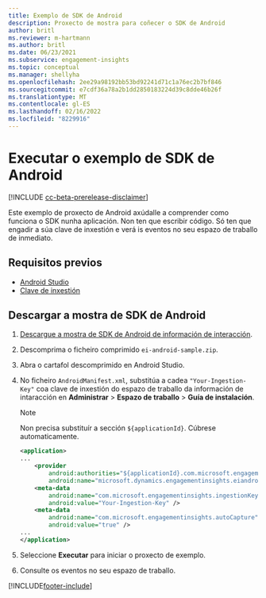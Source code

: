 ```yaml
---
title: Exemplo de SDK de Android
description: Proxecto de mostra para coñecer o SDK de Android
author: britl
ms.reviewer: m-hartmann
ms.author: britl
ms.date: 06/23/2021
ms.subservice: engagement-insights
ms.topic: conceptual
ms.manager: shellyha
ms.openlocfilehash: 2ee29a98192bb53bd92241d71c1a76ec2b7bf846
ms.sourcegitcommit: e7cdf36a78a2b1dd2850183224d39c8dde46b26f
ms.translationtype: MT
ms.contentlocale: gl-ES
ms.lasthandoff: 02/16/2022
ms.locfileid: "8229916"
---
```

# <a name="run-the-android-sdk-sample"></a>Executar o exemplo de SDK de Android

[!INCLUDE [cc-beta-prerelease-disclaimer](includes/cc-beta-prerelease-disclaimer.md)]

Este exemplo de proxecto de Android axúdalle a comprender como funciona o SDK nunha aplicación. Non ten que escribir código. Só ten que engadir a súa clave de inxestión e verá is eventos no seu espazo de traballo de inmediato.

## <a name="prerequisites"></a>Requisitos previos

- [Android Studio](https://developer.android.com/studio)
- [Clave de inxestión](get-started-android.md)

## <a name="download-the-android-sdk-sample"></a>Descargar a mostra de SDK de Android

1. [Descargue a mostra de SDK de Android de información de interacción](https://download.pi.dynamics.com/sdk/EI-SDKs/ei-android-sample.zip).
1. Descomprima o ficheiro comprimido `ei-android-sample.zip`.
1. Abra o cartafol descomprimido en Android Studio.
1. No ficheiro `AndroidManifest.xml`, substitúa a cadea `"Your-Ingestion-Key"` coa clave de inxestión do espazo de traballo da información de intaracción en **Administrar** > **Espazo de traballo** > **Guía de instalación**. 

   > [!NOTE]
   > Non precisa substituír a sección `${applicationId}`. Cúbrese automaticamente.

   ```xml
   <application>
   ...
       <provider
           android:authorities="${applicationId}.com.microsoft.engagementinsights.eiandroidsdk.AnalyticsContentProvider"
           android:name="microsoft.dynamics.engagementinsights.eiandroidsdk.AnalyticsContentProvider" />
       <meta-data
           android:name="com.microsoft.engagementinsights.ingestionKey"
           android:value="Your-Ingestion-Key" />
       <meta-data
           android:name="com.microsoft.engagementinsights.autoCapture"
           android:value="true" />
   ...
   </application>
   ```

1. Seleccione **Executar** para iniciar o proxecto de exemplo.
1. Consulte os eventos no seu espazo de traballo.


[!INCLUDE[footer-include](../includes/footer-banner.md)]
